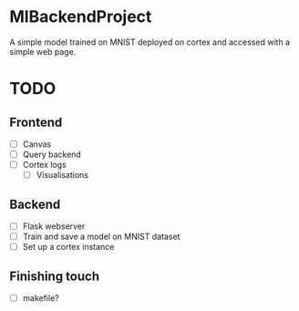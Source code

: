 # MlBackendProject
A simple model trained on MNIST deployed on cortex and accessed with a simple web page.




# TODO
## Frontend
 - [ ] Canvas
 - [ ] Query backend
 - [ ] Cortex logs
   - [ ] Visualisations
 
 ## Backend
 - [ ] Flask webserver
 - [ ] Train and save a model on MNIST dataset
 - [ ] Set up a cortex instance

## Finishing touch
- [ ] makefile?






